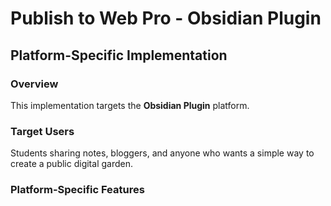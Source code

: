 # Publish to Web Pro - Obsidian Plugin

## Platform-Specific Implementation

### Overview
This implementation targets the **Obsidian Plugin** platform.

### Target Users
Students sharing notes, bloggers, and anyone who wants a simple way to create a public digital garden.

### Platform-Specific Features

